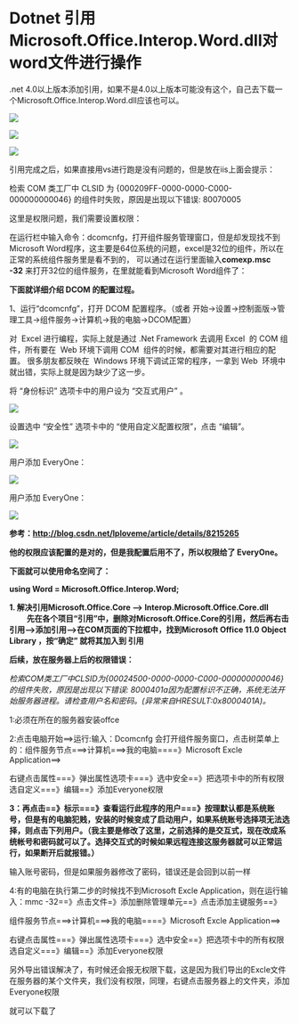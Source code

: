 # Dotnet 引用Microsoft.Office.Interop.Word.dll对word文件进行操作

.net 4.0以上版本添加引用，如果不是4.0以上版本可能没有这个，自己去下载一个Microsoft.Office.Interop.Word.dll应该也可以。

![](https://img-blog.csdn.net/20150421000756732?watermark/2/text/aHR0cDovL2Jsb2cuY3Nkbi5uZXQvejU0MjYwMTM2Mg==/font/5a6L5L2T/fontsize/400/fill/I0JBQkFCMA==/dissolve/70/gravity/Center)

![](https://img-blog.csdn.net/20150421001125289?watermark/2/text/aHR0cDovL2Jsb2cuY3Nkbi5uZXQvejU0MjYwMTM2Mg==/font/5a6L5L2T/fontsize/400/fill/I0JBQkFCMA==/dissolve/70/gravity/Center)

![](https://img-blog.csdn.net/20150421001213134?watermark/2/text/aHR0cDovL2Jsb2cuY3Nkbi5uZXQvejU0MjYwMTM2Mg==/font/5a6L5L2T/fontsize/400/fill/I0JBQkFCMA==/dissolve/70/gravity/Center)

引用完成之后，如果直接用vs进行跑是没有问题的，但是放在iis上面会提示：

检索 COM 类工厂中 CLSID 为 {000209FF\-0000\-0000\-C000\-000000000046} 的组件时失败，原因是出现以下错误: 80070005

这里是权限问题，我们需要设置权限：

在运行栏中输入命令：dcomcnfg，打开组件服务管理窗口，但是却发现找不到Microsoft Word程序，这主要是64位系统的问题，excel是32位的组件，所以在正常的系统组件服务里是看不到的， 可以通过在运行里面输入**comexp.msc \-32** 来打开32位的组件服务，在里就能看到Microsoft Word组件了：

**下面就详细介绍 DCOM 的配置过程。**

1、运行“dcomcnfg”，打开 DCOM 配置程序。（或者 开始→设置→控制面版→管理工具→组件服务→计算机→我的电脑→DCOM配置）

对  Excel 进行编程，实际上就是通过 .Net Framework 去调用 Excel  的 COM 组件，所有要在  Web 环境下调用 COM  组件的时候，都需要对其进行相应的配置。
很多朋友都反映在  Windows 环境下调试正常的程序，一拿到 Web  环境中就出错，实际上就是因为缺少了这一步。

将 “身份标识” 选项卡中的用户设为 “交互式用户” 。

![](https://img-blog.csdn.net/20150421001128153?watermark/2/text/aHR0cDovL2Jsb2cuY3Nkbi5uZXQvejU0MjYwMTM2Mg==/font/5a6L5L2T/fontsize/400/fill/I0JBQkFCMA==/dissolve/70/gravity/Center)

设置选中 “安全性” 选项卡中的 “使用自定义配置权限”，点击 “编辑”。

![](https://img-blog.csdn.net/20150421001147138?watermark/2/text/aHR0cDovL2Jsb2cuY3Nkbi5uZXQvejU0MjYwMTM2Mg==/font/5a6L5L2T/fontsize/400/fill/I0JBQkFCMA==/dissolve/70/gravity/Center)

用户添加 EveryOne：

![](https://img-blog.csdn.net/20150421001159649?watermark/2/text/aHR0cDovL2Jsb2cuY3Nkbi5uZXQvejU0MjYwMTM2Mg==/font/5a6L5L2T/fontsize/400/fill/I0JBQkFCMA==/dissolve/70/gravity/Center)

用户添加 EveryOne：

![](https://img-blog.csdn.net/20150421001212519?watermark/2/text/aHR0cDovL2Jsb2cuY3Nkbi5uZXQvejU0MjYwMTM2Mg==/font/5a6L5L2T/fontsize/400/fill/I0JBQkFCMA==/dissolve/70/gravity/Center)

**参考：http://blog.csdn.net/lploveme/article/details/8215265**

**他的权限应该配置的是对的，但是我配置后用不了，所以权限给了 EveryOne。​**

**下面就可以使用命名空间了：**

**​using Word = Microsoft.Office.Interop.Word;**

**​1. 解决引用Microsoft.Office.Core \-\-> Interop.Microsoft.Office.Core.dll
　　 先在各个项目“引用”中，删除对Microsoft.Office.Core的引用，然后再右击引用\-\->添加引用\-\->在COM页面的下拉框中，找到Microsoft Office 11.0 Object Library ，按“确定” 就将其加入到 引用**

**后续，放在服务器上后的权限错误：**

*检索COM类工厂中CLSID为{00024500\-0000\-0000\-C000\-000000000046}的组件失败，原因是出现以下错误: 8000401a因为配置标识不正确，系统无法开始服务器进程。请检查用户名和密码。(异常来自HRESULT:0x8000401A)。*

1:必须在所在的服务器安装offce

2:点击电脑开始==>运行:输入：Dcomcnfg 会打开组件服务窗口，点击树菜单上的：组件服务节点===>计算机===>我的电脑====》Microsoft Excle Application==>

右键点击属性===》弹出属性选项卡===》选中安全==》把选项卡中的所有权限选自定义===》编辑==》添加Everyone权限

**3：再点击==》标示===》查看运行此程序的用户===》按理默认都是系统账号，但是有的电脑犯贱，安装的时候变成了启动用户，如果系统账号选择项无法选择，则点击下列用户。（我主要是修改了这里，之前选择的是交互式，现在改成系统帐号和密码就可以了。选择交互式的时候如果远程连接这服务器就可以正常运行，如果断开后就报错。）**

输入账号密码，但是如果服务器修改了密码，错误还是会回到以前一样

4:有的电脑在执行第二步的时候找不到Microsoft Excle Application，则在运行输入：mmc \-32==》点击文件=》添加删除管理单元==》点击添加主键服务==》

组件服务节点===>计算机===>我的电脑====》Microsoft Excle Application==>

右键点击属性===》弹出属性选项卡===》选中安全==》把选项卡中的所有权限选自定义===》编辑==》添加Everyone权限

另外导出错误解决了，有时候还会报无权限下载，这是因为我们导出的Excle文件在服务器的某个文件夹，我们没有权限，同理，右键点击服务器上的文件夹，添加Everyone权限

就可以下载了
